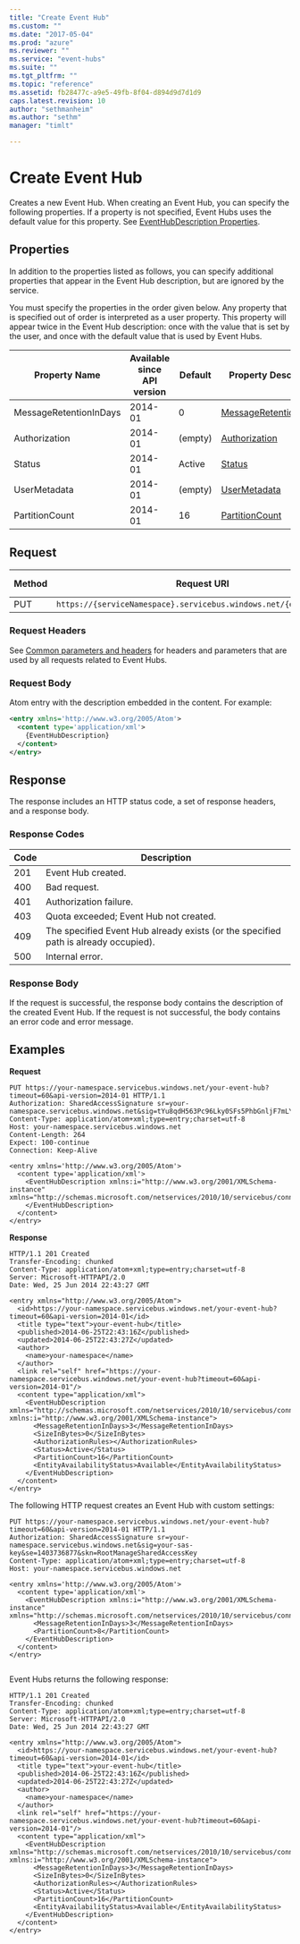 ```yaml
---
title: "Create Event Hub"
ms.custom: ""
ms.date: "2017-05-04"
ms.prod: "azure"
ms.reviewer: ""
ms.service: "event-hubs"
ms.suite: ""
ms.tgt_pltfrm: ""
ms.topic: "reference"
ms.assetid: fb28477c-a9e5-49fb-8f04-d894d9d7d1d9
caps.latest.revision: 10
author: "sethmanheim"
ms.author: "sethm"
manager: "timlt"

---
```


# Create Event Hub

Creates a new Event Hub. When creating an Event Hub, you can specify the following properties. If a property is not specified, Event Hubs uses the default value for this property. See [EventHubDescription Properties](/dotnet/api/microsoft.servicebus.messaging.eventhubdescription#properties_).  
  
## Properties  

In addition to the properties listed as follows, you can specify additional properties that appear in the Event Hub description, but are ignored by the service.  
  
You must specify the properties in the order given below. Any property that is specified out of order is interpreted as a user property. This property will appear twice in the Event Hub description: once with the value that is set by the user, and once with the default value that is used by Event Hubs.  
  
|Property Name|Available since API version|Default|Property Description|  
|-------------------|---------------------------------|-------------|--------------------------|  
|MessageRetentionInDays|2014-01|0|[MessageRetentionInDays](/dotnet/api/microsoft.servicebus.messaging.eventhubdescription.messageretentionindays#Microsoft_ServiceBus_Messaging_EventHubDescription_MessageRetentionInDays)|  
|Authorization|2014-01|(empty)|[Authorization](/dotnet/api/microsoft.servicebus.messaging.eventhubdescription.authorization#Microsoft_ServiceBus_Messaging_EventHubDescription_Authorization)|  
|Status|2014-01|Active|[Status](/dotnet/api/microsoft.servicebus.messaging.eventhubdescription.status#Microsoft_ServiceBus_Messaging_EventHubDescription_Status)|  
|UserMetadata|2014-01|(empty)|[UserMetadata](/dotnet/api/microsoft.servicebus.messaging.eventhubdescription.usermetadata#Microsoft_ServiceBus_Messaging_EventHubDescription_UserMetadata)|  
|PartitionCount|2014-01|16|[PartitionCount](/dotnet/api/microsoft.servicebus.messaging.eventhubdescription.partitioncount#Microsoft_ServiceBus_Messaging_EventHubDescription_PartitionCount)|  
  
## Request  
  
|Method|Request URI|HTTP Version|  
|------------|-----------------|------------------|  
|PUT|`https://{serviceNamespace}.servicebus.windows.net/{eventHubPath}`|HTTP/1.1|  
  
### Request Headers  

See [Common parameters and headers](event-hubs-management-rest.md#bk_common) for headers and parameters that are used by all requests related to Event Hubs.  
  
### Request Body  

Atom entry with the description embedded in the content. For example:  
  
```xml  
<entry xmlns='http://www.w3.org/2005/Atom'>  
  <content type='application/xml'>  
    {EventHubDescription}  
  </content>  
</entry>  
```  
  
## Response  

The response includes an HTTP status code, a set of response headers, and a response body.  
  
### Response Codes  
  
|Code|Description|  
|----------|-----------------|  
|201|Event Hub created.|  
|400|Bad request.|  
|401|Authorization failure.|  
|403|Quota exceeded; Event Hub not created.|  
|409|The specified Event Hub already exists (or the specified path is already occupied).|  
|500|Internal error.|  
  
### Response Body
  
If the request is successful, the response body contains the description of the created Event Hub. If the request is not successful, the body contains an error code and error message.  
  
## Examples  

**Request**  
  
```  
PUT https://your-namespace.servicebus.windows.net/your-event-hub?timeout=60&api-version=2014-01 HTTP/1.1  
Authorization: SharedAccessSignature sr=your-namespace.servicebus.windows.net&sig=tYu8qdH563Pc96Lky0SFs5PhbGnljF7mLYQwCZmk9M0%3d&se=1403736877&skn=RootManageSharedAccessKey  
Content-Type: application/atom+xml;type=entry;charset=utf-8  
Host: your-namespace.servicebus.windows.net  
Content-Length: 264  
Expect: 100-continue  
Connection: Keep-Alive  
  
<entry xmlns='http://www.w3.org/2005/Atom'>  
  <content type='application/xml'>  
    <EventHubDescription xmlns:i="http://www.w3.org/2001/XMLSchema-instance" xmlns="http://schemas.microsoft.com/netservices/2010/10/servicebus/connect">  
    </EventHubDescription>  
  </content>  
</entry>  
```  
  
**Response**  
  
```  
HTTP/1.1 201 Created  
Transfer-Encoding: chunked  
Content-Type: application/atom+xml;type=entry;charset=utf-8  
Server: Microsoft-HTTPAPI/2.0  
Date: Wed, 25 Jun 2014 22:43:27 GMT  
  
<entry xmlns="http://www.w3.org/2005/Atom">  
  <id>https://your-namespace.servicebus.windows.net/your-event-hub?timeout=60&api-version=2014-01</id>  
  <title type="text">your-event-hub</title>  
  <published>2014-06-25T22:43:16Z</published>  
  <updated>2014-06-25T22:43:27Z</updated>  
  <author>  
    <name>your-namespace</name>  
  </author>  
  <link rel="self" href="https://your-namespace.servicebus.windows.net/your-event-hub?timeout=60&api-version=2014-01"/>  
  <content type="application/xml">  
    <EventHubDescription xmlns="http://schemas.microsoft.com/netservices/2010/10/servicebus/connect" xmlns:i="http://www.w3.org/2001/XMLSchema-instance">  
      <MessageRetentionInDays>3</MessageRetentionInDays>   
      <SizeInBytes>0</SizeInBytes>  
      <AuthorizationRules></AuthorizationRules>  
      <Status>Active</Status>  
      <PartitionCount>16</PartitionCount>  
      <EntityAvailabilityStatus>Available</EntityAvailabilityStatus>  
    </EventHubDescription>  
  </content>  
</entry>  
```  
  
The following HTTP request creates an Event Hub with custom settings:  
  
```  
PUT https://your-namespace.servicebus.windows.net/your-event-hub?timeout=60&api-version=2014-01 HTTP/1.1  
Authorization: SharedAccessSignature sr=your-namespace.servicebus.windows.net&sig=your-sas-key&se=1403736877&skn=RootManageSharedAccessKey  
Content-Type: application/atom+xml;type=entry;charset=utf-8  
Host: your-namespace.servicebus.windows.net  
  
<entry xmlns='http://www.w3.org/2005/Atom'>  
  <content type='application/xml'>  
    <EventHubDescription xmlns:i="http://www.w3.org/2001/XMLSchema-instance" xmlns="http://schemas.microsoft.com/netservices/2010/10/servicebus/connect">  
      <MessageRetentionInDays>3</MessageRetentionInDays>  
      <PartitionCount>8</PartitionCount>  
    </EventHubDescription>  
  </content>  
</entry>  
  
```  
  
Event Hubs returns the following response:  
  
```  
HTTP/1.1 201 Created  
Transfer-Encoding: chunked  
Content-Type: application/atom+xml;type=entry;charset=utf-8  
Server: Microsoft-HTTPAPI/2.0  
Date: Wed, 25 Jun 2014 22:43:27 GMT  
  
<entry xmlns="http://www.w3.org/2005/Atom">  
  <id>https://your-namespace.servicebus.windows.net/your-event-hub?timeout=60&api-version=2014-01</id>  
  <title type="text">your-event-hub</title>  
  <published>2014-06-25T22:43:16Z</published>  
  <updated>2014-06-25T22:43:27Z</updated>  
  <author>  
    <name>your-namespace</name>  
  </author>  
  <link rel="self" href="https://your-namespace.servicebus.windows.net/your-event-hub?timeout=60&api-version=2014-01"/>  
  <content type="application/xml">  
    <EventHubDescription xmlns="http://schemas.microsoft.com/netservices/2010/10/servicebus/connect" xmlns:i="http://www.w3.org/2001/XMLSchema-instance">  
      <MessageRetentionInDays>3</MessageRetentionInDays>   
      <SizeInBytes>0</SizeInBytes>  
      <AuthorizationRules></AuthorizationRules>  
      <Status>Active</Status>  
      <PartitionCount>16</PartitionCount>  
      <EntityAvailabilityStatus>Available</EntityAvailabilityStatus>  
    </EventHubDescription>  
  </content>  
</entry>  
  
```